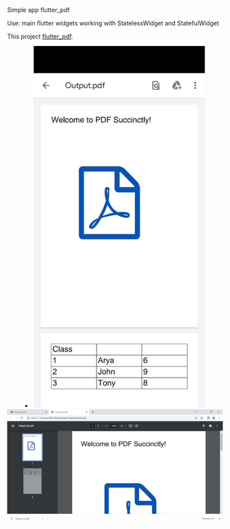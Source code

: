 Simple app flutter_pdf

Use:
main flutter widgets
working with StatelessWidget and StatefulWidget

This project  [flutter_pdf](https://github.com/Antonyakov/flutter_pdf).
   
<li align="center">
    <img src="https://github.com/Antonyakov/flutter_pdf/blob/master/Screenshot_1651778331.png" width="400" alt="accessibility text">  
    <img src="https://github.com/Antonyakov/flutter_pdf/blob/master/%D0%A1%D0%BD%D0%B8%D0%BC%D0%BE%D0%BA%20%D1%8D%D0%BA%D1%80%D0%B0%D0%BD%D0%B0%20(3).png" width="800" alt="accessibility text">
</li>

